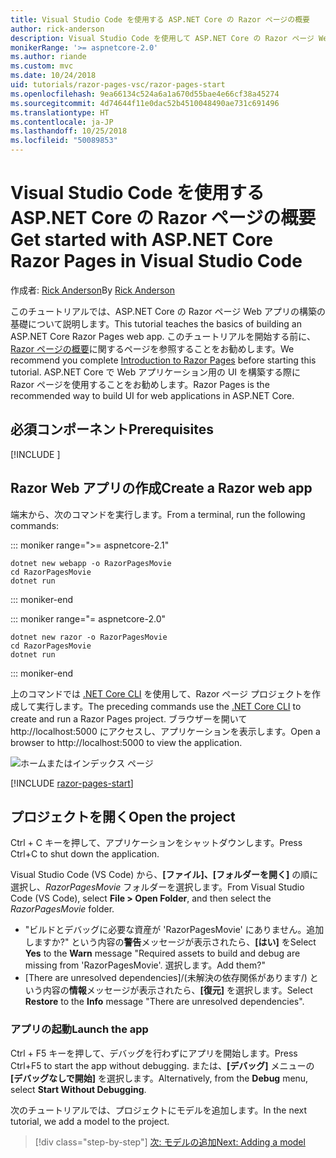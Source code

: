 ```yaml
---
title: Visual Studio Code を使用する ASP.NET Core の Razor ページの概要
author: rick-anderson
description: Visual Studio Code を使用して ASP.NET Core の Razor ページ Web アプリを構築する方法の基礎について説明します。
monikerRange: '>= aspnetcore-2.0'
ms.author: riande
ms.custom: mvc
ms.date: 10/24/2018
uid: tutorials/razor-pages-vsc/razor-pages-start
ms.openlocfilehash: 9ea66134c524a6a1a670d55bae4e66cf38a45274
ms.sourcegitcommit: 4d74644f11e0dac52b4510048490ae731c691496
ms.translationtype: HT
ms.contentlocale: ja-JP
ms.lasthandoff: 10/25/2018
ms.locfileid: "50089853"
---
```

# <a name="get-started-with-aspnet-core-razor-pages-in-visual-studio-code"></a><span data-ttu-id="31307-103">Visual Studio Code を使用する ASP.NET Core の Razor ページの概要</span><span class="sxs-lookup"><span data-stu-id="31307-103">Get started with ASP.NET Core Razor Pages in Visual Studio Code</span></span>

<span data-ttu-id="31307-104">作成者: [Rick Anderson](https://twitter.com/RickAndMSFT)</span><span class="sxs-lookup"><span data-stu-id="31307-104">By [Rick Anderson](https://twitter.com/RickAndMSFT)</span></span>

<span data-ttu-id="31307-105">このチュートリアルでは、ASP.NET Core の Razor ページ Web アプリの構築の基礎について説明します。</span><span class="sxs-lookup"><span data-stu-id="31307-105">This tutorial teaches the basics of building an ASP.NET Core Razor Pages web app.</span></span> <span data-ttu-id="31307-106">このチュートリアルを開始する前に、[Razor ページの概要](xref:razor-pages/index)に関するページを参照することをお勧めします。</span><span class="sxs-lookup"><span data-stu-id="31307-106">We recommend you complete [Introduction to Razor Pages](xref:razor-pages/index) before starting this tutorial.</span></span> <span data-ttu-id="31307-107">ASP.NET Core で Web アプリケーション用の UI を構築する際に Razor ページを使用することをお勧めします。</span><span class="sxs-lookup"><span data-stu-id="31307-107">Razor Pages is the recommended way to build UI for web applications in ASP.NET Core.</span></span>

## <a name="prerequisites"></a><span data-ttu-id="31307-108">必須コンポーネント</span><span class="sxs-lookup"><span data-stu-id="31307-108">Prerequisites</span></span>

[!INCLUDE [](~/includes/net-core-prereqs-vscode.md)]

## <a name="create-a-razor-web-app"></a><span data-ttu-id="31307-109">Razor Web アプリの作成</span><span class="sxs-lookup"><span data-stu-id="31307-109">Create a Razor web app</span></span>

<span data-ttu-id="31307-110">端末から、次のコマンドを実行します。</span><span class="sxs-lookup"><span data-stu-id="31307-110">From a terminal, run the following commands:</span></span>

::: moniker range=">= aspnetcore-2.1"

```console
dotnet new webapp -o RazorPagesMovie
cd RazorPagesMovie
dotnet run
```

::: moniker-end

::: moniker range="= aspnetcore-2.0"

```console
dotnet new razor -o RazorPagesMovie
cd RazorPagesMovie
dotnet run
```

::: moniker-end

<span data-ttu-id="31307-111">上のコマンドでは [.NET Core CLI](/dotnet/core/tools/dotnet) を使用して、Razor ページ プロジェクトを作成して実行します。</span><span class="sxs-lookup"><span data-stu-id="31307-111">The preceding commands use the [.NET Core CLI](/dotnet/core/tools/dotnet) to create and run a Razor Pages project.</span></span> <span data-ttu-id="31307-112">ブラウザーを開いて http://localhost:5000 にアクセスし、アプリケーションを表示します。</span><span class="sxs-lookup"><span data-stu-id="31307-112">Open a browser to http://localhost:5000 to view the application.</span></span>

![ホームまたはインデックス ページ](../razor-pages/razor-pages-start/_static/home.png)

[!INCLUDE [razor-pages-start](../../includes/RP/razor-pages-start.md)]

## <a name="open-the-project"></a><span data-ttu-id="31307-114">プロジェクトを開く</span><span class="sxs-lookup"><span data-stu-id="31307-114">Open the project</span></span>

<span data-ttu-id="31307-115">Ctrl + C キーを押して、アプリケーションをシャットダウンします。</span><span class="sxs-lookup"><span data-stu-id="31307-115">Press Ctrl+C to shut down the application.</span></span>

<span data-ttu-id="31307-116">Visual Studio Code (VS Code) から、**[ファイル]、[フォルダーを開く]** の順に選択し、*RazorPagesMovie* フォルダーを選択します。</span><span class="sxs-lookup"><span data-stu-id="31307-116">From Visual Studio Code (VS Code), select **File > Open Folder**, and then select the *RazorPagesMovie* folder.</span></span>

- <span data-ttu-id="31307-117">"ビルドとデバッグに必要な資産が 'RazorPagesMovie' にありません。追加しますか?" という内容の**警告**メッセージが表示されたら、**[はい]** を</span><span class="sxs-lookup"><span data-stu-id="31307-117">Select **Yes** to the **Warn** message "Required assets to build and debug are missing from 'RazorPagesMovie'.</span></span> <span data-ttu-id="31307-118">選択します。</span><span class="sxs-lookup"><span data-stu-id="31307-118">Add them?"</span></span>
- <span data-ttu-id="31307-119">[There are unresolved dependencies]/(未解決の依存関係があります/) という内容の**情報**メッセージが表示されたら、**[復元]** を選択します。</span><span class="sxs-lookup"><span data-stu-id="31307-119">Select **Restore** to the **Info** message "There are unresolved dependencies".</span></span>

### <a name="launch-the-app"></a><span data-ttu-id="31307-120">アプリの起動</span><span class="sxs-lookup"><span data-stu-id="31307-120">Launch the app</span></span>

<span data-ttu-id="31307-121">Ctrl + F5 キーを押して、デバッグを行わずにアプリを開始します。</span><span class="sxs-lookup"><span data-stu-id="31307-121">Press Ctrl+F5 to start the app without debugging.</span></span> <span data-ttu-id="31307-122">または、**[デバッグ]** メニューの **[デバッグなしで開始]** を選択します。</span><span class="sxs-lookup"><span data-stu-id="31307-122">Alternatively, from the **Debug** menu, select **Start Without Debugging**.</span></span>

<span data-ttu-id="31307-123">次のチュートリアルでは、プロジェクトにモデルを追加します。</span><span class="sxs-lookup"><span data-stu-id="31307-123">In the next tutorial, we add a model to the project.</span></span> 

> [!div class="step-by-step"]
> [<span data-ttu-id="31307-124">次: モデルの追加</span><span class="sxs-lookup"><span data-stu-id="31307-124">Next: Adding a model</span></span>](xref:tutorials/razor-pages-vsc/model)  
